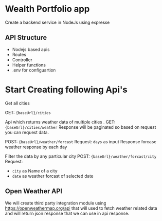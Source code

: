# Wealth Portfolio app

Create a backend service in NodeJs using expresse

## API Structure

- Nodejs based apis 
- Routes 
- Controller
- Helper functions
- .env for configuartion

# Start Creating following Api's

Get all cities 

GET:
`{baseUrl}/cities`

Api which returns weather data of multiple cities .
GET:
`{baseUrl}/cities/weather`
Response will be paginated so based on request you can request data.

POST:
`{baseUrl}/weather/forcast`
Request: `days` as input
Response forcase weather response by each day


Filter the data by any particular city
POST:
`{baseUrl}/weather/forcast/city`
Request: 
- `city` as Name of a city 
- `date` as weather forcast of selected date


## Open Weather API

We will create third party integration module
using https://openweathermap.org/api that will used to fetch weather related data and will return json response that we can use in api response.



